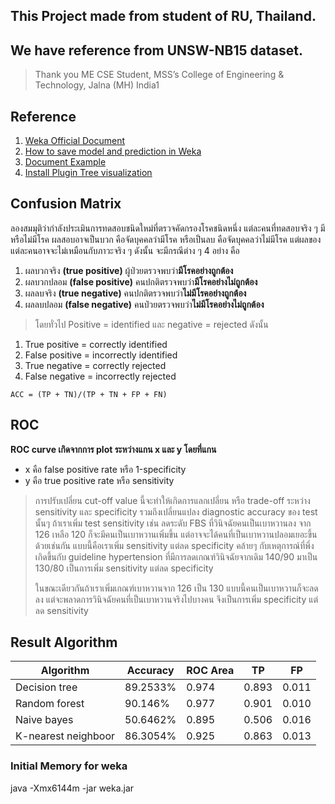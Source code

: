 ## This Project made from student of RU, Thailand.
## We have reference from UNSW-NB15 dataset.

>Thank you ME CSE Student, MSS’s College of Engineering & Technology, Jalna (MH) India1

## Reference
1. [Weka Official Document](https://waikato.github.io/weka-wiki/)
2. [How to save model and prediction in Weka](https://machinelearningmastery.com/save-machine-learning-model-make-predictions-weka/)
3. [Document Example](https://www.en.rmutt.ac.th/che/files/Project_2560_compressed_compressed.pdf)
4. [Install Plugin Tree visualization](https://stackoverflow.com/questions/9175116/visualizing-weka-classification-tree/29651241#29651241)

## Confusion Matrix
ลองสมมุติว่ากำลังประเมินการทดสอบชนิดใหม่ที่ตรวจคัดกรองโรคชนิดหนึ่ง
แต่ละคนที่ทดสอบจริง ๆ มีหรือไม่มีโรค
ผลสอบอาจเป็นบวก คือจัดบุคคลว่ามีโรค หรือเป็นลบ คือจัดบุคคลว่าไม่มีโรค แต่ผลของแต่ละคนอาจจะไม่เหมือนกับภาวะจริง ๆ 
ดังนั้น จะมีกรณีต่าง ๆ 4 อย่าง คือ
1. ผลบวกจริง **(true positive)** ผู้ป่วยตรวจพบว่า**มีโรคอย่างถูกต้อง**
2. ผลบวกปลอม **(false positive)** คนปกติตรวจพบว่า**มีโรคอย่างไม่ถูกต้อง**
3. ผลลบจริง **(true negative)** คนปกติตรวจพบว่า**ไม่มีโรคอย่างถูกต้อง**
4. ผลลบปลอม **(false negative)** คนป่วยตรวจพบว่า**ไม่มีโรคอย่างไม่ถูกต้อง**

> โดยทั่วไป Positive = identified และ negative = rejected ดังนั้น

1. True positive = correctly identified
2. False positive = incorrectly identified
3. True negative = correctly rejected
4. False negative = incorrectly rejected

``` ACC = (TP + TN)/(TP + TN + FP + FN) ```

## ROC
**ROC curve เกิดจากการ plot ระหว่างแกน x และ y โดยที่แกน**
- x คือ false positive rate หรือ 1-specificity
- y คือ true positive rate หรือ sensitivity

> การปรับเปลี่ยน cut-off value นี้จะทำให้เกิดการแลกเปลี่ยน
หรือ trade-off ระหว่าง sensitivity และ specificity
รวมถึงเปลี่ยนแปลง diagnostic accuracy ของ test นั้นๆ
ถ้าเราเพิ่ม test sensitivity เช่น ลดระดับ FBS ที่วินิจฉัยคนเป็นเบาหวานลง
จาก 126 เหลือ 120 ก็จะมีคนเป็นเบาหวานเพิ่มขึ้น
แต่อาจจะได้คนที่เป็นเบาหวานปลอมเยอะขึ้นด้วยเช่นกัน
แบบนี้คือเราเพิ่ม sensitivity แต่ลด specificity
คล้ายๆ กับเหตุการณ์ที่พึ่งเกิดขึ้นกับ guideline hypertension
ที่มีการลดเกณฑ์วินิจฉัยจากเดิม 140/90 มาเป็น 130/80
เป็นการเพิ่ม sensitivity แต่ลด specificity
>
> ในขณะเดียวกันถ้าเราเพิ่มเกณฑ์เบาหวานจาก 126 เป็น 130
แบบนี้คนเป็นเบาหวานก็จะลดลง
แต่จะพลาดการวินิจฉัยคนที่เป็นเบาหวานจริงไปบางคน 
จึงเป็นการเพิ่ม specificity แต่ลด sensitivity


## Result Algorithm
| Algorithm | Accuracy | ROC Area | TP | FP
| --- | --- | --- | --- | ---
Decision tree | 89.2533% | 0.974 |  0.893 | 0.011
Random forest | 90.146% | 0.977 | 0.901 | 0.010
Naive bayes | 50.6462% | 0.895 | 0.506 | 0.016
K-nearest neighboor | 86.3054% | 0.925 | 0.863 | 0.013


### Initial Memory for weka
java -Xmx6144m -jar weka.jar
